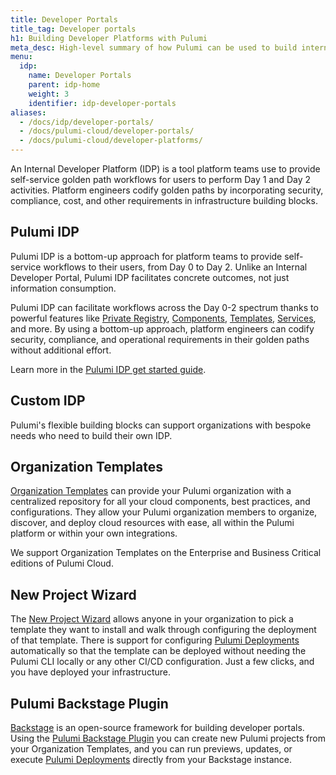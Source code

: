 ```yaml
---
title: Developer Portals
title_tag: Developer portals
h1: Building Developer Platforms with Pulumi
meta_desc: High-level summary of how Pulumi can be used to build internal developer platforms.
menu:
  idp:
    name: Developer Portals
    parent: idp-home
    weight: 3
    identifier: idp-developer-portals
aliases:
  - /docs/idp/developer-portals/
  - /docs/pulumi-cloud/developer-portals/
  - /docs/pulumi-cloud/developer-platforms/
---
```


An Internal Developer Platform (IDP) is a tool platform teams use to provide self-service golden path workflows for users to perform Day 1 and Day 2 activities. Platform engineers codify golden paths by incorporating security, compliance, cost, and other requirements in infrastructure building blocks.

## Pulumi IDP

Pulumi IDP is a bottom-up approach for platform teams to provide self-service workflows to their users, from Day 0 to Day 2. Unlike an Internal Developer Portal, Pulumi IDP facilitates concrete outcomes, not just information consumption.

Pulumi IDP can facilitate workflows across the Day 0-2 spectrum thanks to powerful features like [Private Registry](/docs/idp/get-started/private-registry/), [Components](/docs/iac/concepts/resources/components/), [Templates](/docs/idp/developer-portals/templates/), [Services](/docs/idp/get-started/services/), and more. By using a bottom-up approach, platform engineers can codify security, compliance, and operational requirements in their golden paths without additional effort.

Learn more in the [Pulumi IDP get started guide](/docs/idp/get-started/).

## Custom IDP

Pulumi's flexible building blocks can support organizations with bespoke needs who need to build their own IDP.

## Organization Templates

[Organization Templates](/docs/idp/developer-portals/templates) can provide your Pulumi organization with a centralized repository for all your cloud components, best practices, and configurations. They allow your Pulumi organization members to organize, discover, and deploy cloud resources with ease, all within the Pulumi platform or within your own integrations.

We support Organization Templates on the Enterprise and Business Critical editions of Pulumi Cloud.

## New Project Wizard

The [New Project Wizard](/docs/idp/developer-portals/new-project-wizard) allows anyone in your organization to pick a template they want to install and walk through configuring the deployment of that template. There is support for configuring [Pulumi Deployments](/docs/platform/deployments/get-started/#new-project-wizard) automatically so that the template can be deployed without needing the Pulumi CLI locally or any other CI/CD configuration.  Just a few clicks, and you have deployed your infrastructure.

## Pulumi Backstage Plugin

[Backstage](https://backstage.io) is an open-source framework for building developer portals. Using the [Pulumi Backstage Plugin](/docs/idp/developer-portals/backstage) you can create new Pulumi projects from your Organization Templates, and you can run previews, updates, or execute [Pulumi Deployments](/docs/pulumi-cloud/deployments) directly from your Backstage instance.
